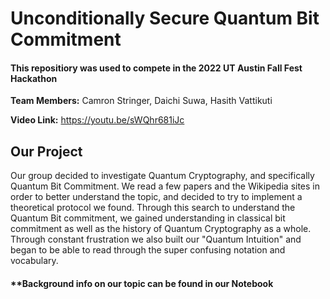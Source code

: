 # Unconditionally Secure Quantum Bit Commitment
#### This repositiory was used to compete in the 2022 UT Austin Fall Fest Hackathon


**Team Members:** Camron Stringer, Daichi Suwa, Hasith Vattikuti

**Video Link:** https://youtu.be/sWQhr681iJc


## Our Project
Our group decided to investigate Quantum Cryptography, and specifically Quantum Bit Commitment. We read a few papers and the Wikipedia sites in order to better understand the topic, and decided to try to implement a theoretical protocol we found. Through this search to understand the Quantum Bit commitment, we gained understanding in classical bit commitment as well as the history of Quantum Cryptography as a whole. Through constant frustration we also built our "Quantum Intuition" and began to be able to read through the super confusing notation and vocabulary.


#### **Background info on our topic can be found in our Notebook
